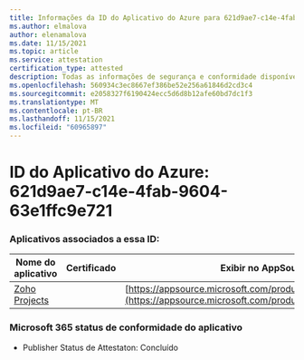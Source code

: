 ```yaml
---
title: Informações da ID do Aplicativo do Azure para 621d9ae7-c14e-4fab-9604-63e1ffc9e721
ms.author: elmalova
author: elenamalova
ms.date: 11/15/2021
ms.topic: article
ms.service: attestation
certification_type: attested
description: Todas as informações de segurança e conformidade disponíveis para 621d9ae7-c14e-4fab-9604-63e1ffc9e721.
ms.openlocfilehash: 560934c3ec8667ef386be52e256a61846d2cd3c4
ms.sourcegitcommit: e2058327f6190424ecc5d6d8b12afe60bd7dc1f3
ms.translationtype: MT
ms.contentlocale: pt-BR
ms.lasthandoff: 11/15/2021
ms.locfileid: "60965897"
---
```

# <a name="azure-app-id-621d9ae7-c14e-4fab-9604-63e1ffc9e721"></a>ID do Aplicativo do Azure: 621d9ae7-c14e-4fab-9604-63e1ffc9e721


### <a name="apps-associated-with-this-id"></a>Aplicativos associados a essa ID:
| **Nome do aplicativo** | **Certificado** | **Exibir no AppSource** |
|--------------|---------------|-----------------------|
| [Zoho Projects](https://docs.microsoft.com/microsoft-365-app-certification/forward/WA104381668) |  | [https://appsource.microsoft.com/product/office/WA104381668](https://appsource.microsoft.com/product/office/WA104381668) |

### <a name="microsoft-365-app-compliance-status"></a>Microsoft 365 status de conformidade do aplicativo
- Publisher Status de Attestaton: Concluído
